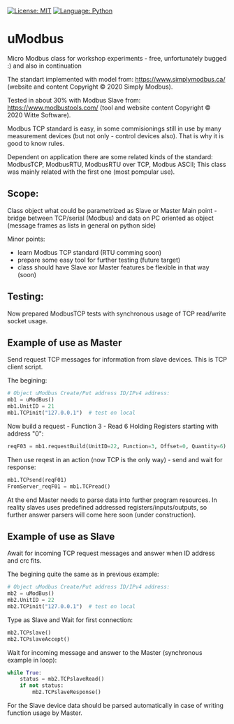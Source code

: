 [![License: MIT](https://img.shields.io/badge/license-MIT-blue)](https://github.com/kkuba91/uModbus/LICENSE)
[![Language: Python](https://img.shields.io/badge/python-%3E%3D3.7-blue)](https://github.com/kkuba91/uModbus)

# uModbus
Micro Modbus class for workshop experiments - free, unfortunately bugged :) and also in continuation

The standart implemented with model from: https://www.simplymodbus.ca/ (website and content Copyright © 2020 Simply Modbus).

Tested in about 30% with Modbus Slave from: https://www.modbustools.com/ (tool and website content Copyright © 2020 Witte Software).  

Modbus TCP standard is easy, in some commisionings still in use by many measurement devices (but not only - control devices also).
That is why it is good to know rules. 

Dependent on application there are some related kinds of the standard: ModbusTCP, ModbusRTU, ModbusRTU over TCP, Modbus ASCII; This class was mainly related with the first one (most pompular use).

## Scope:
Class object what could be parametrized as Slave or Master
Main point - bridge between TCP/serial (Modbus) and data on PC oriented as object (message frames as lists in general on python side)

Minor points:
 - learn Modbus TCP standard (RTU comming soon)
 - prepare some easy tool for further testing (future target)
 - class should have Slave xor Master features be flexible in that way (soon)
 
## Testing:
Now prepared ModbusTCP tests with synchronous usage of TCP read/write socket usage.


## Example of use as Master
Send request TCP messages for information from slave devices. This is TCP client script.

The begining:
```python
# Object uModbus Create/Put address ID/IPv4 address:
mb1 = uModBus()
mb1.UnitID = 21
mb1.TCPinit("127.0.0.1")  # test on local
```

Now build a request - Function 3 - Read 6 Holding Registers starting with address "0":
```python
reqF03 = mb1.requestBuild(UnitID=22, Function=3, Offset=0, Quantity=6)
```

Then use reqest in an action (now TCP is the only way) - send and wait for response:
```python
mb1.TCPsend(reqF01)
FromServer_reqF01 = mb1.TCPread()
```

At the end Master needs to parse data into further program resources.
In reality slaves uses predefined addressed registers/inputs/outputs, so further answer parsers will come here soon (under construction).


## Example of use as Slave
Await for incoming TCP request messages and answer when ID address and crc fits.

The begining quite the same as in previous example:
```python
# Object uModbus Create/Put address ID/IPv4 address:
mb2 = uModBus()
mb2.UnitID = 22
mb2.TCPinit("127.0.0.1")  # test on local
```

Type as Slave and Wait for first connection:
```python
mb2.TCPslave()
mb2.TCPslaveAccept()
```

Wait for incoming message and answer to the Master (synchronous example in loop):
```python
while True:
    status = mb2.TCPslaveRead()
    if not status:
        mb2.TCPslaveResponse()
```

For the Slave device data should be parsed automatically in case of writing function usage by Master.


